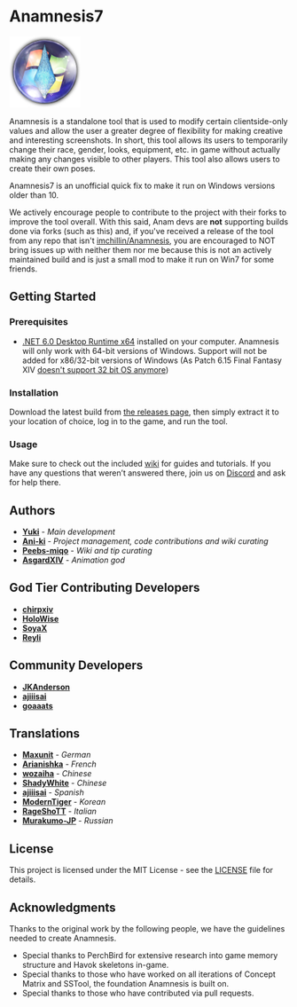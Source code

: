 
# Anamnesis7
![Anamnesis7](Anamnesis/Assets/Anamnesis.png "Anamnesis7")

Anamnesis is a standalone tool that is used to modify certain clientside-only values and allow the user a greater degree of flexibility for making creative and interesting screenshots. In short, this tool allows its users to temporarily change their race, gender, looks, equipment, etc. in game without actually making any changes visible to other players. This tool also allows users to create their own poses. 

Anamnesis7 is an unofficial quick fix to make it run on Windows versions older than 10.

We actively encourage people to contribute to the project with their forks to improve the tool overall. With this said, Anam devs are **not** supporting builds done via forks (such as this) and, if you've received a release of the tool from any repo that isn't [imchillin/Anamnesis](https://github.com/imchillin/Anamnesis), you are encouraged to NOT bring issues up with neither them nor me because this is not an actively maintained build and is just a small mod to make it run on Win7 for some friends.

## Getting Started

### Prerequisites
- [.NET 6.0 Desktop Runtime x64](https://dotnet.microsoft.com/en-us/download/dotnet/thank-you/runtime-desktop-6.0.6-windows-x64-installer) installed on your computer. Anamnesis will only work with 64-bit versions of Windows. Support will not be added for x86/32-bit versions of Windows (As Patch 6.15 Final Fantasy XIV [doesn't support 32 bit OS anymore](https://na.finalfantasyxiv.com/lodestone/news/detail/73031a839564edaca5f4bce18043b9b0e339b52a))

### Installation

Download the latest build from [the releases page](https://github.com/imchillin/Anamnesis/releases/latest), then simply extract it to your location of choice, log in to the game, and run the tool.

### Usage

Make sure to check out the included [wiki](https://github.com/imchillin/Anamnesis/wiki) for guides and tutorials. If you have any questions that weren’t answered there, join us on [Discord](https://discord.gg/KvGJCCnG8t) and ask for help there.

## Authors

* **[Yuki](https://github.com/Yuki-Walsh)** - *Main development*
* **[Ani-ki](https://github.com/Ani-ki)** - *Project management, code contributions and wiki curating* 
* **[Peebs-miqo](https://github.com/Peebs-miqo)** - *Wiki and tip curating* 
* **[AsgardXIV](https://github.com/AsgardXIV)** - *Animation god*

## God Tier Contributing Developers

* **[chirpxiv](https://github.com/chirpxiv)**
* **[HoloWise](https://github.com/HoloWise)**
* **[SoyaX](https://github.com/SoyaX)**
* **[Reyli](https://github.com/Reyli)**

## Community Developers

* **[JKAnderson](https://github.com/JKAnderson)**
* **[ajiiisai](https://github.com/ajiiisai)**
* **[goaaats](https://github.com/goaaats)**

## Translations
* **[Maxunit](https://github.com/Maxunit)** - *German* 
* **[Arianishka](https://github.com/Arianishka)** - *French*
* **[wozaiha](https://github.com/wozaiha)** - *Chinese*
* **[ShadyWhite](https://github.com/ShadyWhite)** - *Chinese*
* **[ajiiisai](https://github.com/ajiiisai)** - *Spanish*
* **[ModernTiger](https://github.com/ModernTiger)** - *Korean*
* **[RageShoTT](https://github.com/RageShoTT)** - *Italian*
* **[Murakumo-JP](https://github.com/Murakumo-JP)** - *Russian*

## License

This project is licensed under the MIT License - see the [LICENSE](LICENSE) file for details.

## Acknowledgments

Thanks to the original work by the following people, we have the guidelines needed to create Anamnesis.

* Special thanks to PerchBird for extensive research into game memory structure and Havok skeletons in-game.
* Special thanks to those who have worked on all iterations of Concept Matrix and SSTool, the foundation Anamnesis is built on.
* Special thanks to those who have contributed via pull requests.

